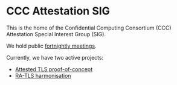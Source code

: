 # CCC Attestation SIG

This is the home of the Confidential Computing Consortium (CCC) Attestation Special Interest Group (SIG).

We hold public [fortnightly meetings](https://github.com/ccc-attestation/meetings).

Currently, we have two active projects:

* [Attested TLS proof-of-concept](https://github.com/ccc-attestation/attested-tls-poc)
* [RA-TLS harmonisation](https://github.com/ccc-attestation/interoperable-ra-tls)
